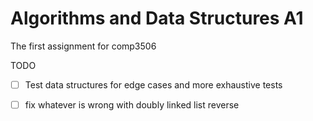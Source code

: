 # Algorithms and Data Structures A1

The first assignment for comp3506

TODO
- [ ] Test data structures for edge cases and more exhaustive tests
- [ ] fix whatever is wrong with doubly linked list reverse


